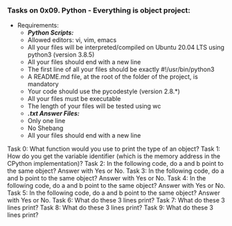 ### Tasks on 0x09. Python - Everything is object project:
- Requirements:
	* ***Python Scripts:***
	- Allowed editors: vi, vim, emacs
	- All your files will be interpreted/compiled on Ubuntu 20.04 LTS using python3 (version 3.8.5)
	- All your files should end with a new line
	- The first line of all your files should be exactly #!/usr/bin/python3
	- A README.md file, at the root of the folder of the project, is mandatory
	- Your code should use the pycodestyle (version 2.8.\*)
	- All your files must be executable
	- The length of your files will be tested using wc
	* ***.txt Answer Files:***
	- Only one line
	- No Shebang
	- All your files should end with a new line

Task 0: What function would you use to print the type of an object?
Task 1: How do you get the variable identifier (which is the memory address in the CPython implementation)?
Task 2: In the following code, do a and b point to the same object? Answer with Yes or No.
Task 3: In the following code, do a and b point to the same object? Answer with Yes or No.
Task 4: In the following code, do a and b point to the same object? Answer with Yes or No.
Task 5: In the following code, do a and b point to the same object? Answer with Yes or No.
Task 6: What do these 3 lines print?
Task 7: What do these 3 lines print?
Task 8: What do these 3 lines print?
Task 9: What do these 3 lines print?

